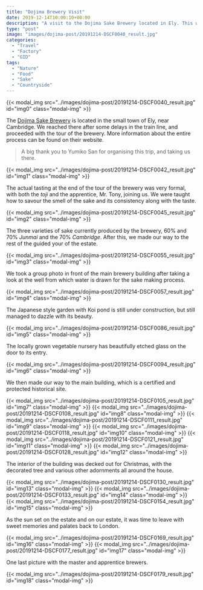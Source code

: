 ```yaml
---
title: "Dojima Brewery Visit"
date: 2019-12-14T10:00:10+00:00
description: "A visit to the Dojima Sake Brewery located in Ely. This was my first time visiting a sake brewery, and it was organised by Yumiko san."
type: "post"
image: "images/dojima-post/20191214-DSCF0040_result.jpg"
categories: 
  - "Travel"
  - "Factory"
  - "GID"
tags:
  - "Nature"
  - "Food"
  - "Sake"
  - "Countryside"
---
```


{{< modal_img src="../images/dojima-post/20191214-DSCF0040_result.jpg" id="img0" class="modal-img" >}}

The [Dojima Sake Brewery](https://dojimabrewery.com/) is located in the small town of Ely, near Cambridge. We reached there after some delays in the train line, and proceeded with the tour of the brewery. More information about the entire process can be found on their website.

> A big thank you to Yumiko San for organising this trip, and taking us there.

{{< modal_img src="../images/dojima-post/20191214-DSCF0042_result.jpg" id="img1" class="modal-img" >}}

The actual tasting at the end of the tour of the brewery was very formal, with both the _toji_ and the apprentice, Mr. Tony, joining us. We were taught how to savour the smell of the sake and its consistency along with the taste.

{{< modal_img src="../images/dojima-post/20191214-DSCF0045_result.jpg" id="img2" class="modal-img" >}}

The three varieties of sake currently produced by the brewery, 60% and 70% _Junmai_ and the 70% _Cambridge_. After this, we made our way to the rest of the guided your of the estate.

{{< modal_img src="../images/dojima-post/20191214-DSCF0055_result.jpg" id="img3" class="modal-img" >}}

We took a group photo in front of the main brewery building after taking a look at the well from which water is drawn for the sake making process.

{{< modal_img src="../images/dojima-post/20191214-DSCF0057_result.jpg" id="img4" class="modal-img" >}}

The Japanese style garden with Koi pond is still under construction, but still managed to dazzle with its beauty.

{{< modal_img src="../images/dojima-post/20191214-DSCF0086_result.jpg" id="img5" class="modal-img" >}}

The locally grown vegetable nursery has beautifully etched glass on the door to its entry.

{{< modal_img src="../images/dojima-post/20191214-DSCF0094_result.jpg" id="img6" class="modal-img" >}}

We then made our way to the main building, which is a certified and protected historical site.

{{< modal_img src="../images/dojima-post/20191214-DSCF0105_result.jpg" id="img7" class="modal-img" >}}
{{< modal_img src="../images/dojima-post/20191214-DSCF0108_result.jpg" id="img8" class="modal-img" >}}
{{< modal_img src="../images/dojima-post/20191214-DSCF0111_result.jpg" id="img9" class="modal-img" >}}
{{< modal_img src="../images/dojima-post/20191214-DSCF0118_result.jpg" id="img10" class="modal-img" >}}
{{< modal_img src="../images/dojima-post/20191214-DSCF0121_result.jpg" id="img11" class="modal-img" >}}
{{< modal_img src="../images/dojima-post/20191214-DSCF0128_result.jpg" id="img12" class="modal-img" >}}

The interior of the building was decked out for Christmas, with the decorated tree and various other adornments all around the house.

{{< modal_img src="../images/dojima-post/20191214-DSCF0130_result.jpg" id="img13" class="modal-img" >}}
{{< modal_img src="../images/dojima-post/20191214-DSCF0133_result.jpg" id="img14" class="modal-img" >}}
{{< modal_img src="../images/dojima-post/20191214-DSCF0154_result.jpg" id="img15" class="modal-img" >}}

As the sun set on the estate and on our estate, it was time to leave with sweet memories and palates back to London.

{{< modal_img src="../images/dojima-post/20191214-DSCF0169_result.jpg" id="img16" class="modal-img" >}}
{{< modal_img src="../images/dojima-post/20191214-DSCF0177_result.jpg" id="img17" class="modal-img" >}}

One last picture with the master and apprentice brewers.

{{< modal_img src="../images/dojima-post/20191214-DSCF0179_result.jpg" id="img18" class="modal-img" >}}

